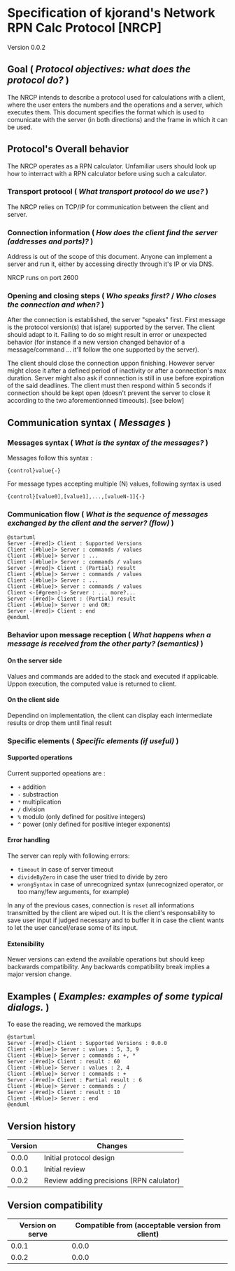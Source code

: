 # Specification of kjorand's Network RPN Calc Protocol [NRCP]

Version 0.0.2 

## Goal ( *Protocol objectives: what does the protocol do?* )

The NRCP intends to describe a protocol used for calculations with a client, where the user enters the numbers and the operations and a server, which executes them. This document specifies the format which is used to comunicate with the server (in both directions) and the frame in which it can be used.

## Protocol's Overall behavior

The NRCP operates as a RPN calculator. Unfamiliar users should look up how to interract with a RPN calculator before using such a calculator.

### Transport protocol ( *What transport protocol do we use?* )

The NRCP relies on TCP/IP for communication between the client and server.

### Connection information ( *How does the client find the server (addresses and ports)?* )

Address is out of the scope of this document. Anyone can implement a server and run it, either by accessing directly through it's IP or via DNS. 

NRCP runs on port 2600

### Opening and closing steps ( *Who speaks first?* / *Who closes the connection and when?* )

After the connection is established, the server "speaks" first. First message is the protocol version(s) that is(are) supported by the server. The client should adapt to it. Failing to do so might result in error or unexpected behavior (for instance if a new version changed behavior of a message/command ... it'll follow the one supported by the server).

The client should close the connection uppon finishing. However server might close it after a defined period of inactivity or after a connection's max duration. Server might also ask if connection is still in use before expiration of the said deadlines. The client must then respond within 5 seconds if connection should be kept open (doesn't prevent the server to close it according to the two aforementionned timeouts). [see below]

## Communication syntax ( *Messages* )

### Messages syntax ( *What is the syntax of the messages?* )
Messages follow this syntax :
```
{control}value{-}
```
For message types accepting multiple (N) values, following syntax is used
```
{control}[value0],[value1],...,[valueN-1]{-}
```

### Communication flow ( *What is the sequence of messages exchanged by the client and the server? (flow)* )
```plantuml
@startuml
Server -[#red]> Client : Supported Versions
Client -[#blue]> Server : commands / values
Client -[#blue]> Server : ...
Client -[#blue]> Server : commands / values
Server -[#red]> Client : (Partial) result
Client -[#blue]> Server : commands / values
Client -[#blue]> Server : ...
Client -[#blue]> Server : commands / values
Client <-[#green]-> Server : ... more?...
Server -[#red]> Client : (Partial) result
Client -[#blue]> Server : end OR:
Server -[#red]> Client : end
@enduml
```

### Behavior upon message reception ( *What happens when a message is received from the other party? (semantics)* )

#### On the server side
Values and commands are added to the stack and executed if applicable. Uppon execution, the computed value is returned to client.
#### On the client side
Dependind on implementation, the client can display each intermediate results or drop them until final result

### Specific elements ( *Specific elements (if useful)* )

#### Supported operations
Current supported opeations are :
* `+` addition
* `-` substraction
* `*` multiplication
* `/` division
* `%` modulo (only defined for positive integers)
* `^` power (only defined for positive integer exponents)
#### Error handling
The server can reply with following errors:
* `timeout` in case of server timeout
* `divideByZero` in case the user tried to divide by zero
* `wrongSyntax` in case of unrecognized syntax (unrecognized operator, or too many/few arguments, for example)

In any of the previous cases, connection is `reset` all informations transmitted by the client are wiped out. It is the client's responsability to save user input if judged necessary and to buffer it in case the client wants to let the user cancel/erase some of its input.
#### Extensibility
Newer versions can extend the available operations but should keep backwards compatibility. Any backwards compatibility break implies a major version change.

## Examples ( *Examples: examples of some typical dialogs.* )
To ease the reading, we removed the markups
```plantuml
@startuml
Server -[#red]> Client : Supported Versions : 0.0.0
Client -[#blue]> Server : values : 5, 3, 9
Client -[#blue]> Server : commands : +, *
Server -[#red]> Client : result : 60
Client -[#blue]> Server : values : 2, 4
Client -[#blue]> Server : commands : +
Server -[#red]> Client : Partial result : 6
Client -[#blue]> Server : commands : /
Server -[#red]> Client : result : 10
Client -[#blue]> Server : end
@enduml
```

## Version history
| Version | Changes                                  |
| ------- | ---------------------------------------- |
| 0.0.0   | Initial protocol design                  |
| 0.0.1   | Initial review                           |
| 0.0.2   | Review adding precisions (RPN calulator) |

## Version compatibility
| Version on serve | Compatible from (acceptable version from client) |
| ---------------- | ------------------------------------------------ |
| 0.0.1            | 0.0.0                                            |
| 0.0.2            | 0.0.0                                            |
